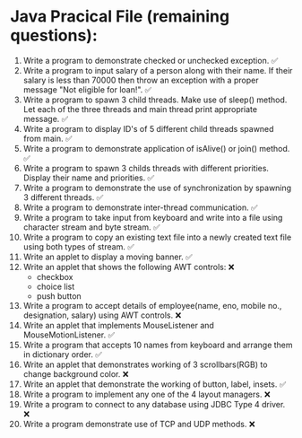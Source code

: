 # Java Pracical File (remaining questions):

1. Write a program to demonstrate checked or unchecked exception. :white_check_mark:
2. Write a program to input salary of a person along with their name. If their salary is less than 70000 then throw an exception with a proper message "Not eligible for loan!". :white_check_mark:
3. Write a program to spawn 3 child threads. Make use of sleep() method. Let each of the three threads and main thread print appropriate message. :white_check_mark:
4. Write a program to display ID's of 5 different child threads spawned from main. :white_check_mark:
5. Write a program to demonstrate application of isAlive() or join() method. :white_check_mark:
6. Write a program to spawn 3 childs threads with different priorities. Display their name and priorities. :white_check_mark:
7. Write a program to demonstrate the use of synchronization by spawning 3 different threads. :white_check_mark:
8. Write a program to demonstrate inter-thread communication. :white_check_mark:
9. Write a program to take input from keyboard and write into a file using character stream and byte stream. :white_check_mark:
10. Write a program to copy an existing text file into a newly created text file using both types of stream. :white_check_mark:
11. Write an applet to display a moving banner. :white_check_mark:
12. Write an applet that shows the following AWT controls: :x:
	* checkbox
	* choice list
	* push button
13. Write a program to accept details of employee(name, eno, mobile no., designation, salary) using AWT controls. :x:
14. Write an applet that implements MouseListener and MouseMotionListener. :white_check_mark:
15. Write a program that accepts 10 names from keyboard and arrange them in dictionary order. :white_check_mark:
16. Write an applet that demonstrates working of 3 scrollbars(RGB) to change background color. :x:
17. Write an applet that demonstrate the working of button, label, insets. :white_check_mark:
18. Write a program to implement any one of the 4 layout managers. :x:
19. Write a program to connect to any database using JDBC Type 4 driver. :x:
20. Write a program demonstrate use of TCP and UDP methods. :x: